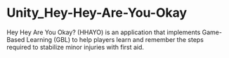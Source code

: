 # Unity_Hey-Hey-Are-You-Okay
Hey Hey Are You Okay? (HHAYO) is an application that implements Game-Based Learning (GBL) to help players learn and remember the steps required to stabilize minor injuries with first aid.
